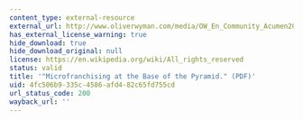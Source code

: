 ```yaml
---
content_type: external-resource
external_url: http://www.oliverwyman.com/media/OW_En_Community_Acumen2008MicrofranchisingWorkingPaper.pdf
has_external_license_warning: true
hide_download: true
hide_download_original: null
license: https://en.wikipedia.org/wiki/All_rights_reserved
status: valid
title: '"Microfranchising at the Base of the Pyramid." (PDF)'
uid: 4fc506b9-335c-4586-afd4-82c65fd755cd
url_status_code: 200
wayback_url: ''
---
```

